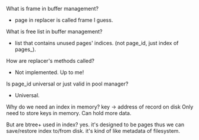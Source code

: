 What is frame in buffer management?
   - page in replacer is called frame I guess.

What is free list in buffer management?
   - list that contains unused pages' indices. (not page_id, just index of pages_).


How are replacer's methods called?
   - Not implemented. Up to me!

Is page_id universal or just valid in pool manager?
   - Universal. 

Why do we need an index in memory?
   key -> address of record on disk
   Only need to store keys in memory. Can hold more data.

But are btree+ used in index?
   yes. 
   it's designed to be pages thus we can save/restore index to/from disk.
   it's kind of like metadata of filesystem.
   
